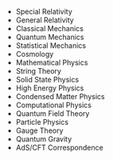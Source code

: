 
- Special Relativity
- General Relativity
- Classical Mechanics
- Quantum Mechanics
- Statistical Mechanics
- Cosmology
- Mathematical Physics
- String Theory
- Solid State Physics
- High Energy Physics
- Condensed Matter Physics
- Computational Physics
- Quantum Field Theory
- Particle Physics
- Gauge Theory
- Quantum Gravity
- AdS/CFT Correspondence
